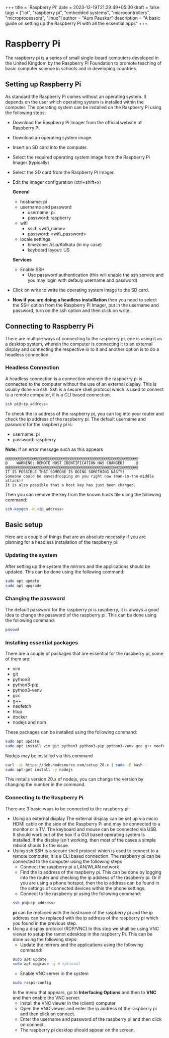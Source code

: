 +++
title = 'Raspberry Pi'
date = 2023-12-19T21:29:49+05:30
draft = false
tags = ["iot", "raspberry pi", "embedded systems", "microcontrollers", "microprocessors", "linux"]
author = "Aum Pauskar"
description = "A basic guide on setting up the Raspberry Pi with all the essential apps"
+++

# Raspberry Pi
The raspberry pi is a series of small single-board computers developed in the United Kingdom by the Raspberry Pi Foundation to promote teaching of basic computer science in schools and in developing countries.

## Setting up Raspberry Pi
As standard the Raspberry Pi comes without an operating system. It depends on the user which operating system is installed within the computer. The operating system can be installed on the Raspberry Pi using the following steps:
- Download the Raspberry Pi Imager from the official website of Raspberry Pi.
- Download an operating system image.
- Insert an SD card into the computer.
- Select the required operating system image from the Raspberry Pi Imager (typically)
- Select the SD card from the Raspberry Pi Imager.
- Edit the imager configuration (ctrl+shift+x)

    **General**

    - hostname: pi
    - username and password 
        - username: pi
        - password: raspberry
    - wifi
        - ssid: <wifi_name>
        - password: <wifi_password>
    - locale settings
        - timezone: Asia/Kolkata (in my case)
        - keyboard layout: US
    
    **Services**
    - Enable SSH
        - Use password authentication (this will enable the ssh service and you may login with defauly username and password)

- Click on write to write the operating system image to the SD card.
- **Now if you are doing a headless installlation** then you need to select the SSH option from the Raspberry Pi Imager, put in the username and password, turn on the ssh option and then click on write.

## Connecting to Raspberry Pi
There are multiple ways of connecting to the raspberry pi, one is using it as a desktop system, wherein the computer is connecting it to an external display and connecting the respective io to it and another option is to do a headless connection.

### Headless Connection
A headless connection is a connection wherein the raspberry pi is connected to the computer without the use of an external display. This is usually done via ssh. Ssh is a secure shell protocol which is used to connect to a remote computer, it is a CLI based connection.
```bash
ssh pi@<ip_address>
```
To check the ip address of the raspberry pi, you can log into your router and check the ip address of the raspberry pi. The default username and password for the raspberry pi is: 

- username: pi
- password: raspberry

**Note:** If an error message such as this appears
```
@@@@@@@@@@@@@@@@@@@@@@@@@@@@@@@@@@@@@@@@@@@@@@@@@@@@@@@@@@@
@    WARNING: REMOTE HOST IDENTIFICATION HAS CHANGED!     @
@@@@@@@@@@@@@@@@@@@@@@@@@@@@@@@@@@@@@@@@@@@@@@@@@@@@@@@@@@@
IT IS POSSIBLE THAT SOMEONE IS DOING SOMETHING NASTY!
Someone could be eavesdropping on you right now (man-in-the-middle attack)!
It is also possible that a host key has just been changed.
```
Then you can remove the key from the known hosts file using the following command:
```bash
ssh-keygen -R <ip_address>
```
## Basic setup
Here are a couple of things that are an absolute necessity if you are planning for a headless installation of the raspberry pi:

### Updating the system
After setting up the system the mirrors and the applications should be updated. This can be done using the following command:
```bash
sudo apt update
sudo apt upgrade
```

### Changing the password
The default password for the raspberry pi is raspberry, it is always a good idea to change the password of the raspberry pi. This can be done using the following command:
```bash
passwd
```

### Installing essential packages
There are a couple of packages that are essential for the raspberry pi, some of them are:
- vim
- git
- python3
- python3-pip
- python3-venv
- gcc
- g++
- neofetch
- htop
- docker
- nodejs and npm


These packages can be installed using the following command:
```bash
sudo apt update
sudo apt install vim git python3 python3-pip python3-venv gcc g++ neofetch htop docker.io -y
```

Nodejs may be installed via this command
```bash
curl -sL https://deb.nodesource.com/setup_20.x | sudo -E bash -
sudo apt-get install -y nodejs
```
This installs version 20.x of nodejs, you can change the version by changing the number in the command.

### Connecting to the Raspberry Pi
There are 3 basic ways to be connected to the raspberry pi:
- Using an external display
    The external display can be set up via micro HDMI cable on the side of the Raspberry Pi and may be connected to a monitor or a TV. The keyboard and mouse can be connected via USB. \
    It should work out of the box if a GUI based operating system is installed. If the display isn't working, then most of the cases a simple reboot should fix the issue.
- Using ssh
    SSH is a secure shell protocol which is used to connect to a remote computer, it is a CLI based connection. The raspberry pi can be connected to the computer using the following steps
    - Connect the raspberry pi a LAN/WLAN network
    - Find the ip address of the raspberry pi. This can be done by logging into the router and checking the ip address of the raspberry pi. Or if you are using a phone hotspot, then the ip address can be found in the settings of connected devices within the phone settings.
    - Connect to the raspberry pi using the following command:
    ```bash
    ssh pi@<ip_address>
    ```
    **pi** can be replaced with the hostname of the raspberry pi and the ip address can be replaced with the ip address of the raspberry pi which you found in the previous step.
- Using a display protocol (RDP/VNC)
    In this step we shall be using VNC viewer to setup the ramot edesktop in the raspberry Pi. This can be done using the following steps:
    - Update the mirrors and the applications using the following command:
    ```bash
    sudo apt update
    sudo apt upgrade -y # optional
    ```
    - Enable VNC server in the system
    ```bash
    sudo raspi-config
    ```
    In the menu that appears, go to **Interfacing Options** and then to **VNC** and then enable the VNC server.
    - Install the VNC viewer in the (client) computer
    - Open the VNC viewer and enter the ip address of the raspberry pi and then click on connect.
    - Enter the username and password of the raspberry pi and then click on connect.
    - The raspberry pi desktop should appear on the screen.
